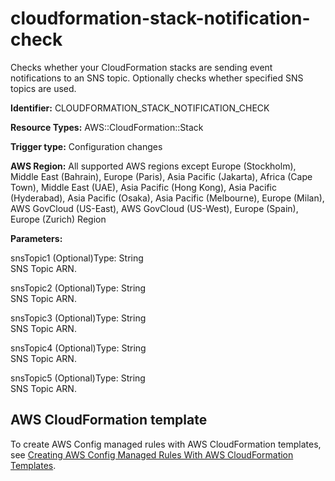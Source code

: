 # cloudformation\-stack\-notification\-check<a name="cloudformation-stack-notification-check"></a>

Checks whether your CloudFormation stacks are sending event notifications to an SNS topic\. Optionally checks whether specified SNS topics are used\. 

**Identifier:** CLOUDFORMATION\_STACK\_NOTIFICATION\_CHECK

**Resource Types:** AWS::CloudFormation::Stack

**Trigger type:** Configuration changes

**AWS Region:** All supported AWS regions except Europe \(Stockholm\), Middle East \(Bahrain\), Europe \(Paris\), Asia Pacific \(Jakarta\), Africa \(Cape Town\), Middle East \(UAE\), Asia Pacific \(Hong Kong\), Asia Pacific \(Hyderabad\), Asia Pacific \(Osaka\), Asia Pacific \(Melbourne\), Europe \(Milan\), AWS GovCloud \(US\-East\), AWS GovCloud \(US\-West\), Europe \(Spain\), Europe \(Zurich\) Region

**Parameters:**

snsTopic1 \(Optional\)Type: String  
SNS Topic ARN\.

snsTopic2 \(Optional\)Type: String  
SNS Topic ARN\.

snsTopic3 \(Optional\)Type: String  
SNS Topic ARN\.

snsTopic4 \(Optional\)Type: String  
SNS Topic ARN\.

snsTopic5 \(Optional\)Type: String  
SNS Topic ARN\.

## AWS CloudFormation template<a name="w2aac12c33c15b9c73c17"></a>

To create AWS Config managed rules with AWS CloudFormation templates, see [Creating AWS Config Managed Rules With AWS CloudFormation Templates](aws-config-managed-rules-cloudformation-templates.md)\.